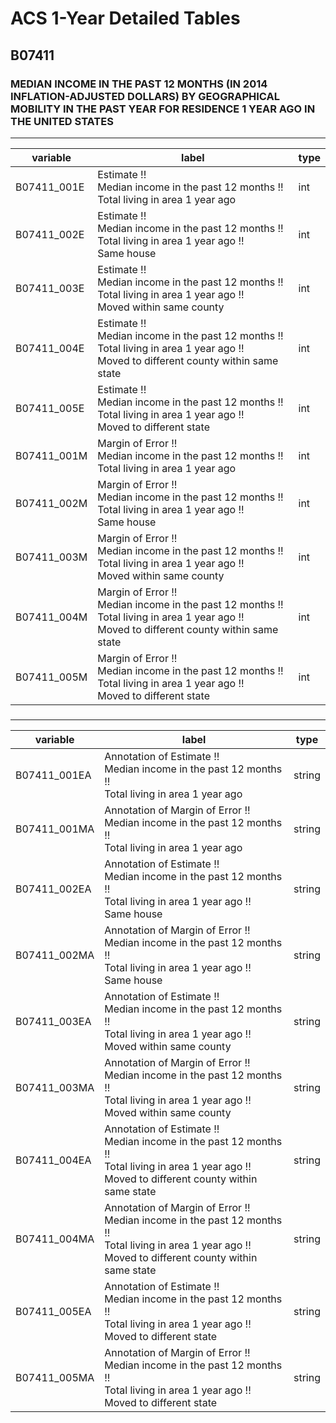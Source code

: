 # ACS 1-Year Detailed Tables

## B07411

### MEDIAN INCOME IN THE PAST 12 MONTHS (IN 2014 INFLATION-ADJUSTED DOLLARS) BY GEOGRAPHICAL MOBILITY IN THE PAST YEAR FOR RESIDENCE 1 YEAR AGO IN THE UNITED STATES

___

| variable | label | type |
| ----- | ----- | ----- |
| B07411_001E | Estimate !!<br>Median income in the past 12 months !!<br>Total living in area 1 year ago | int |
| B07411_002E | Estimate !!<br>Median income in the past 12 months !!<br>Total living in area 1 year ago !!<br>Same house | int |
| B07411_003E | Estimate !!<br>Median income in the past 12 months !!<br>Total living in area 1 year ago !!<br>Moved within same county | int |
| B07411_004E | Estimate !!<br>Median income in the past 12 months !!<br>Total living in area 1 year ago !!<br>Moved to different county within same state | int |
| B07411_005E | Estimate !!<br>Median income in the past 12 months !!<br>Total living in area 1 year ago !!<br>Moved to different state | int |
| B07411_001M | Margin of Error !!<br>Median income in the past 12 months !!<br>Total living in area 1 year ago | int |
| B07411_002M | Margin of Error !!<br>Median income in the past 12 months !!<br>Total living in area 1 year ago !!<br>Same house | int |
| B07411_003M | Margin of Error !!<br>Median income in the past 12 months !!<br>Total living in area 1 year ago !!<br>Moved within same county | int |
| B07411_004M | Margin of Error !!<br>Median income in the past 12 months !!<br>Total living in area 1 year ago !!<br>Moved to different county within same state | int |
| B07411_005M | Margin of Error !!<br>Median income in the past 12 months !!<br>Total living in area 1 year ago !!<br>Moved to different state | int |
### 

___

| variable | label | type |
| ----- | ----- | ----- |
| B07411_001EA | Annotation of Estimate !!<br>Median income in the past 12 months !!<br>Total living in area 1 year ago | string |
| B07411_001MA | Annotation of Margin of Error !!<br>Median income in the past 12 months !!<br>Total living in area 1 year ago | string |
| B07411_002EA | Annotation of Estimate !!<br>Median income in the past 12 months !!<br>Total living in area 1 year ago !!<br>Same house | string |
| B07411_002MA | Annotation of Margin of Error !!<br>Median income in the past 12 months !!<br>Total living in area 1 year ago !!<br>Same house | string |
| B07411_003EA | Annotation of Estimate !!<br>Median income in the past 12 months !!<br>Total living in area 1 year ago !!<br>Moved within same county | string |
| B07411_003MA | Annotation of Margin of Error !!<br>Median income in the past 12 months !!<br>Total living in area 1 year ago !!<br>Moved within same county | string |
| B07411_004EA | Annotation of Estimate !!<br>Median income in the past 12 months !!<br>Total living in area 1 year ago !!<br>Moved to different county within same state | string |
| B07411_004MA | Annotation of Margin of Error !!<br>Median income in the past 12 months !!<br>Total living in area 1 year ago !!<br>Moved to different county within same state | string |
| B07411_005EA | Annotation of Estimate !!<br>Median income in the past 12 months !!<br>Total living in area 1 year ago !!<br>Moved to different state | string |
| B07411_005MA | Annotation of Margin of Error !!<br>Median income in the past 12 months !!<br>Total living in area 1 year ago !!<br>Moved to different state | string |

